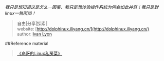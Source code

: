 *我只是想知道这是怎么一回事，我只是想体验操作系统为何会如此神奇！我只是對linux一無所知！*
>自由|分享|探索|  
website: [http://dolphinux.iliyang.cn/](http://dolphinux.iliyang.cn/)  
author: [Ivan Lyon](i@iliyang.cn)

##Reference material
>[《鸟哥的Linux私房菜》](linux.vbird.org)  

